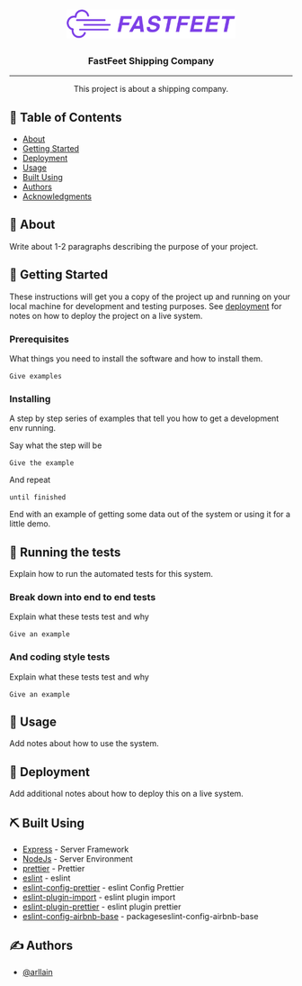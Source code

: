 <h1 align="center">
  <img alt="Fastfeet" title="Fastfeet" src=".github/logo.png" width="300px" />
</h1>

<h3 align="center">FastFeet Shipping Company</h3>

---

<p align="center"> This project is about a shipping company.
    <br> 
</p>

## 📝 Table of Contents

- [About](#about)
- [Getting Started](#getting_started)
- [Deployment](#deployment)
- [Usage](#usage)
- [Built Using](#built_using)
- [Authors](#authors)
- [Acknowledgments](#acknowledgement)

## 🧐 About <a name = "about"></a>

Write about 1-2 paragraphs describing the purpose of your project.

## 🏁 Getting Started <a name = "getting_started"></a>

These instructions will get you a copy of the project up and running on your local machine for development and testing purposes. See [deployment](#deployment) for notes on how to deploy the project on a live system.

### Prerequisites

What things you need to install the software and how to install them.

```
Give examples
```

### Installing

A step by step series of examples that tell you how to get a development env running.

Say what the step will be

```
Give the example
```

And repeat

```
until finished
```

End with an example of getting some data out of the system or using it for a little demo.

## 🔧 Running the tests <a name = "tests"></a>

Explain how to run the automated tests for this system.

### Break down into end to end tests

Explain what these tests test and why

```
Give an example
```

### And coding style tests

Explain what these tests test and why

```
Give an example
```

## 🎈 Usage <a name="usage"></a>

Add notes about how to use the system.

## 🚀 Deployment <a name = "deployment"></a>

Add additional notes about how to deploy this on a live system.

## ⛏️ Built Using <a name = "built_using"></a>

- [Express](https://expressjs.com/) - Server Framework
- [NodeJs](https://nodejs.org/en/) - Server Environment
- [prettier](https://github.com/prettier/prettier) - Prettier
- [eslint](https://github.com/eslint/eslint/) - eslint
- [eslint-config-prettier](https://github.com/prettier/eslint-config-prettier) - eslint Config Prettier
- [eslint-plugin-import](https://github.com/benmosher/eslint-plugin-import) - eslint plugin import
- [eslint-plugin-prettier](https://github.com/prettier/eslint-plugin-prettier) - eslint plugin prettier
- [eslint-config-airbnb-base](https://github.com/airbnb/javascript/tree/master/packageseslint-config-airbnb-base) - packageseslint-config-airbnb-base

## ✍️ Authors <a name = "authors"></a>

- [@arllain](https://github.com/arllain)
